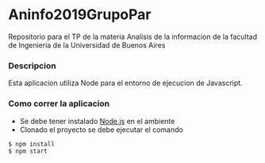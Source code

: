 # Aninfo2019GrupoPar
Repositorio para el TP de la materia Analisis de la informacion de la facultad de Ingenieria de la Universidad de Buenos Aires

### Descripcion

Esta aplicacion utiliza Node para el entorno de ejecucion de Javascript.

### Como correr la aplicacion

* Se debe tener instalado [Node.js](https://nodejs.org/es/) en el ambiente
* Clonado el proyecto se debe ejecutar el comando

```sh
$ npm install
$ npm start
```
